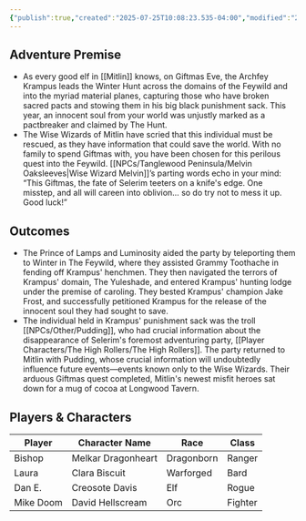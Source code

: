 ```yaml
---
{"publish":true,"created":"2025-07-25T10:08:23.535-04:00","modified":"2025-07-25T10:45:36.577-04:00","published":"2025-07-25T10:45:36.577-04:00","cssclasses":"","DM":"Jordan","Players":["Bishop","Laura","Dan E.","Mike Doom"],"Platform":"In person"}
---
```


## Adventure Premise
- As every good elf in [[Mitlin]] knows, on Giftmas Eve, the Archfey Krampus leads the Winter Hunt across the domains of the Feywild and into the myriad material planes, capturing those who have broken sacred pacts and stowing them in his big black punishment sack. This year, an innocent soul from your world was unjustly marked as a pactbreaker and claimed by The Hunt.
- The Wise Wizards of Mitlin have scried that this individual must be rescued, as they have information that could save the world. With no family to spend Giftmas with, you have been chosen for this perilous quest into the Feywild. [[NPCs/Tanglewood Peninsula/Melvin Oaksleeves\|Wise Wizard Melvin]]’s parting words echo in your mind: “This Giftmas, the fate of Selerim teeters on a knife's edge. One misstep, and all will careen into oblivion… so do try not to mess it up. Good luck!”

## Outcomes
- The Prince of Lamps and Luminosity aided the party by teleporting them to Winter in The Feywild, where they assisted Grammy Toothache in fending off Krampus' henchmen. They then navigated the terrors of Krampus' domain, The Yuleshade, and entered Krampus' hunting lodge under the premise of caroling. They bested Krampus' champion Jake Frost, and successfully petitioned Krampus for the release of the innocent soul they had sought to save.
- The individual held in Krampus' punishment sack was the troll [[NPCs/Other/Pudding]], who had crucial information about the disappearance of Selerim's foremost adventuring party, [[Player Characters/The High Rollers/The High Rollers]]. The party returned to Mitlin with Pudding, whose crucial information will undoubtedly influence future events—events known only to the Wise Wizards. Their arduous Giftmas quest completed, Mitlin's newest misfit heroes sat down for a mug of cocoa at Longwood Tavern.

## Players & Characters
| Player              | Character Name     | Race       | Class   |
| ------------------- | ------------------ | ---------- | ------- |
| Bishop | Melkar Dragonheart | Dragonborn | Ranger  |
| Laura | Clara Biscuit      | Warforged  | Bard    |
| Dan E. | Creosote Davis     | Elf        | Rogue   |
| Mike Doom | David Hellscream   | Orc        | Fighter |
